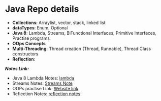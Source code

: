 <H1> Java Repo details </H1>

- **Collections**: Arraylist, vector, stack, linked list
- **dataTypes**: Enum, Optional
- **Java 8**: Lambda, Streams, BiFunctional Interfaces, Primitive Interfaces, Practise programs
- **OOps Concepts**
- **Multi-Threading**: Thread creation (Thread, Runnable), Thread Class constructors
- **Reflection**: 


**_Notes Link:_**
- Java 8 Lambda Notes: [lambda](src/main/java/java8/lambda/LambdaNotes.md)
- Streams Notes: [Streams Note](src/main/java/java8/streams/StreamComponents/StreamNote.md)
- OOPs practise Link: [Website link](https://www3.ntu.edu.sg/home/ehchua/programming/java/J3f_OOPExercises.html)
- Reflection Notes: [reflection notes](src/main/java/Reflection/reflectionNotes.md)
